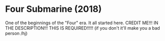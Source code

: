 # Four Submarine (2018)
One of the beginnings of the "Four" era. It all started here.
CREDIT ME!!! IN THE DESCRIPTION!!! THIS IS REQUIRED!!!!! (if you don't it'll make you a bad person /hj)

